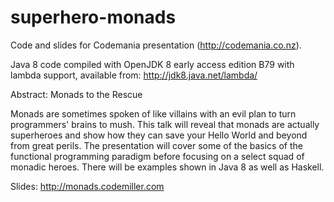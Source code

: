 superhero-monads
================

Code and slides for Codemania presentation (http://codemania.co.nz).

Java 8 code compiled with OpenJDK 8 early access edition B79 with lambda support, available from: http://jdk8.java.net/lambda/

Abstract: Monads to the Rescue

Monads are sometimes spoken of like villains with an evil plan to turn programmers' brains to mush. This talk will reveal that monads are actually superheroes and show how they can save your Hello World and beyond from great perils. The presentation will cover some of the basics of the functional programming paradigm before focusing on a select squad of monadic heroes. There will be examples shown in Java 8 as well as Haskell.

Slides: http://monads.codemiller.com
